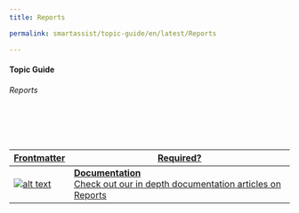 ```yaml
---
title: Reports

permalink: smartassist/topic-guide/en/latest/Reports

---
```

#### Topic Guide
###### Reports

<br>
<br>
<br>

<a class="doc-link" target="_blank" href="https://docs.kore.ai/smartassist/reports/managing-reports">

| Frontmatter | Required? |
|-------------|-------------|
| ![alt text](images/docIcon.svg "Title") | **Documentation**  <br /> Check out our in depth documentation articles on Reports | 
</a>
